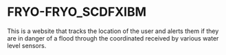 # FRYO-FRYO_SCDFXIBM
This is a website that tracks the location of the user and alerts them if they are in danger of a flood through the coordinated received by various water level sensors.
